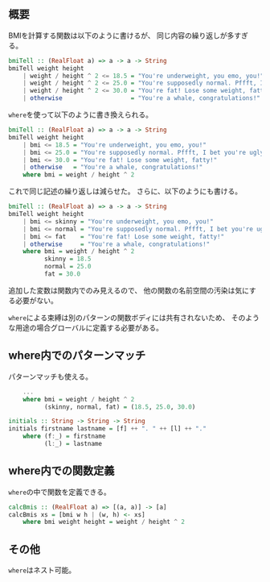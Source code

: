 ## 概要
BMIを計算する関数は以下のように書けるが、
同じ内容の繰り返しが多すぎる。
```haskell
bmiTell :: (RealFloat a) => a -> a -> String
bmiTell weight height
    | weight / height ^ 2 <= 18.5 = "You're underweight, you emo, you!"
    | weight / height ^ 2 <= 25.0 = "You're supposedly normal. Pffft, I bet you're ugly!"
    | weight / height ^ 2 <= 30.0 = "You're fat! Lose some weight, fatty!"
    | otherwise                   = "You're a whale, congratulations!"
```
`where`を使って以下のように書き換えられる。
```haskell
bmiTell :: (RealFloat a) => a -> a -> String
bmiTell weight height
    | bmi <= 18.5 = "You're underweight, you emo, you!"
    | bmi <= 25.0 = "You're supposedly normal. Pffft, I bet you're ugly!"
    | bmi <= 30.0 = "You're fat! Lose some weight, fatty!"
    | otherwise   = "You're a whale, congratulations!"
    where bmi = weight / height ^ 2
```
これで同じ記述の繰り返しは減らせた。
さらに、以下のようにも書ける。
```haskell
bmiTell :: (RealFloat a) => a -> a -> String
bmiTell weight height
    | bmi <= skinny = "You're underweight, you emo, you!"
    | bmi <= normal = "You're supposedly normal. Pffft, I bet you're ugly!"
    | bmi <= fat    = "You're fat! Lose some weight, fatty!"
    | otherwise     = "You're a whale, congratulations!"
    where bmi = weight / height ^ 2
          skinny = 18.5
          normal = 25.0
          fat = 30.0
```
追加した変数は関数内でのみ見えるので、
他の関数の名前空間の汚染は気にする必要がない。

`where`による束縛は別のパターンの関数ボディには共有されないため、
そのような用途の場合グローバルに定義する必要がある。

## where内でのパターンマッチ
パターンマッチも使える。
```haskell
    ...
    where bmi = weight / height ^ 2
          (skinny, normal, fat) = (18.5, 25.0, 30.0)
```

```haskell
initials :: String -> String -> String
initials firstname lastname = [f] ++ ". " ++ [l] ++ "."
    where (f:_) = firstname
          (l:_) = lastname
```

## where内での関数定義
`where`の中で関数を定義できる。
```haskell
calcBmis :: (RealFloat a) => [(a, a)] -> [a]
calcBmis xs = [bmi w h | (w, h) <- xs]
    where bmi weight height = weight / height ^ 2
```

## その他
`where`はネスト可能。
